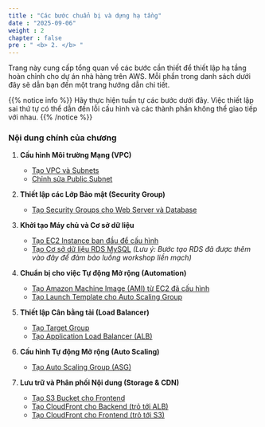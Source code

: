 ```yaml
---
title : "Các bước chuẩn bị và dựng hạ tầng"
date : "2025-09-06"
weight : 2
chapter : false
pre : " <b> 2. </b> "
---
```


Trang này cung cấp tổng quan về các bước cần thiết để thiết lập hạ tầng hoàn chỉnh cho dự án nhà hàng trên AWS. Mỗi phần trong danh sách dưới đây sẽ dẫn bạn đến một trang hướng dẫn chi tiết.

{{% notice info %}}
Hãy thực hiện tuần tự các bước dưới đây. Việc thiết lập sai thứ tự có thể dẫn đến lỗi cấu hình và các thành phần không thể giao tiếp với nhau.
{{% /notice %}}

### Nội dung chính của chương

1.  **Cấu hình Môi trường Mạng (VPC)**
    *   [Tạo VPC và Subnets](2.1-createvpc/)
    *   [Chỉnh sửa Public Subnet](2.2-modifysubnet/)

2.  **Thiết lập các Lớp Bảo mật (Security Group)**
    *   [Tạo Security Groups cho Web Server và Database](2.3-createsg/)

3.  **Khởi tạo Máy chủ và Cơ sở dữ liệu**
    *   [Tạo EC2 Instance ban đầu để cấu hình](2.4-createec2/)
    *   [Tạo Cơ sở dữ liệu RDS MySQL](2.5-createrds/)
    *(Lưu ý: Bước tạo RDS đã được thêm vào đây để đảm bảo luồng workshop liền mạch)*

4.  **Chuẩn bị cho việc Tự động Mở rộng (Automation)**
    *   [Tạo Amazon Machine Image (AMI) từ EC2 đã cấu hình](2.6-createami/)
    *   [Tạo Launch Template cho Auto Scaling Group](2.7-createlaunchtemplate/)

5.  **Thiết lập Cân bằng tải (Load Balancer)**
    *   [Tạo Target Group](2.8-createtargetgroup/)
    *   [Tạo Application Load Balancer (ALB)](2.9-createalb/)

6.  **Cấu hình Tự động Mở rộng (Auto Scaling)**
    *   [Tạo Auto Scaling Group (ASG)](2.10-createasg/)

7.  **Lưu trữ và Phân phối Nội dung (Storage & CDN)**
    *   [Tạo S3 Bucket cho Frontend](2.11-creates3/)
    *   [Tạo CloudFront cho Backend (trỏ tới ALB)](2.12-createcloudfrontbe/)
    *   [Tạo CloudFront cho Frontend (trỏ tới S3)](2.13-createcloudfrontfe/)